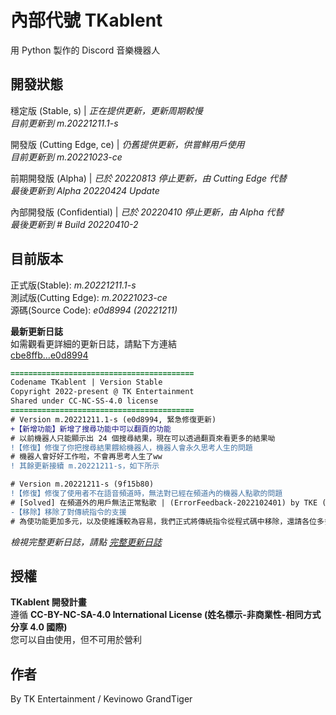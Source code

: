 # 內部代號 TKablent
用 Python 製作的 Discord 音樂機器人

## 開發狀態
穩定版 (Stable, s) | *正在提供更新，更新周期較慢*  
*目前更新到 m.20221211.1-s*  

開發版 (Cutting Edge, ce) | *仍舊提供更新，供嘗鮮用戶使用*  
*目前更新到 m.20221023-ce*  

前期開發版 (Alpha) | *已於 20220813 停止更新，由 Cutting Edge 代替*  
*最後更新到 Alpha 20220424 Update*  

內部開發版 (Confidential) | *已於 20220410 停止更新，由 Alpha 代替*  
*最後更新到 # Build 20220410-2*

## 目前版本
正式版(Stable): *m.20221211.1-s*  
測試版(Cutting Edge): *m.20221023-ce*  
源碼(Source Code): *e0d8994 (20221211)*
  
**最新更新日誌**  
如需觀看更詳細的更新日誌，請點下方連結  
[cbe8ffb...e0d8994](https://github.com/TK-Entertainment/tkablent/compare/cbe8ffb...e0d8994)

```diff
=========================================
Codename TKablent | Version Stable
Copyright 2022-present @ TK Entertainment
Shared under CC-NC-SS-4.0 license
=========================================
# Version m.20221211.1-s (e0d8994, 緊急修復更新)
+【新增功能】新增了搜尋功能中可以翻頁的功能
# 以前機器人只能顯示出 24 個搜尋結果，現在可以透過翻頁來看更多的結果呦
!【修復】修復了你把搜尋結果餵給機器人，機器人會永久思考人生的問題
# 機器人會好好工作啦，不會再思考人生了ww
! 其餘更新接續 m.20221211-s，如下所示

# Version m.20221211-s (9f15b80)
!【修復】修復了使用者不在語音頻道時，無法對已經在頻道內的機器人點歌的問題
# [Solved] 在頻道外的用戶無法正常點歌 | (ErrorFeedback-2022102401) by TKE (Discord 回報)
-【移除】移除了對傳統指令的支援
# 為使功能更加多元，以及使維護較為容易，我們正式將傳統指令從程式碼中移除，還請各位多多見諒
```  
*檢視完整更新日誌，請點 [完整更新日誌](https://github.com/TK-Entertainment/tkablent/blob/main/CHANGELOG.md)*
## 授權
**TKablent 開發計畫**  
遵循 **CC-BY-NC-SA-4.0 International License (姓名標示-非商業性-相同方式分享 4.0 國際)**  
您可以自由使用，但不可用於營利
## 作者
By TK Entertainment / Kevinowo GrandTiger
